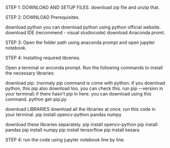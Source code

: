 STEP 1: DOWNLOAD AND SETUP FILES.
download zip file and unzip that.

STEP 2: DOWNLOAD Prerequisites.

download python you can download python using python official website.
download IDE (recommend - visual studiocode)
download Anaconda promt.

STEP 3: Open the folder path using anaconda prompt and open jupyter notebook.

STEP 4: Installing required libreries.

Open a terminal or anconda prompt. Run the following commands to install the necessary libraries:

download pip. (normaly pip command is come with python. if you download python, this pip also download too. you can check this. run pip --version in your terminal) if there hasn't pip in here. you can download using this command. python get-pip.py

download LIBRARIES download all the libraries at once. run this code in your terminal. pip install opencv-python pandas numpy 

download these libraries separately. 
pip install opencv-python 
pip install pandas 
pip install numpy 
pip install tensorflow 
pip install kesara

STEP 4: run the code using jupyter notebook line by line. 

